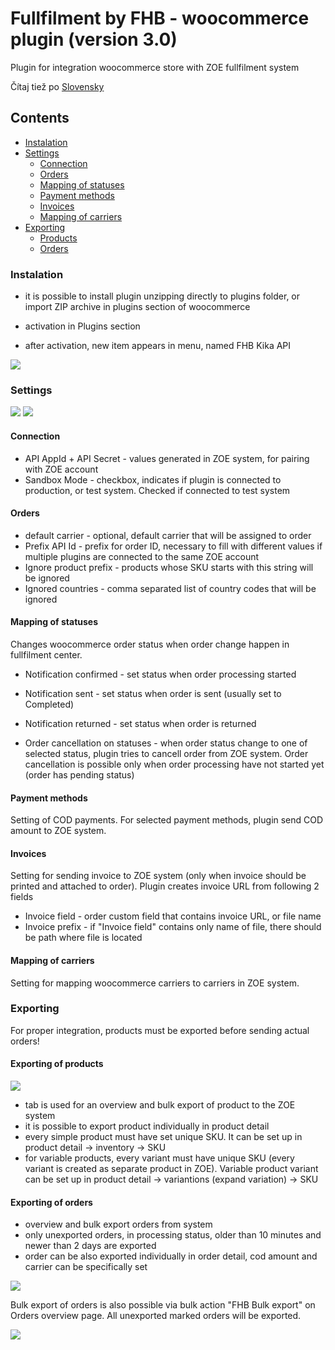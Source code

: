 # Fullfilment by FHB - woocommerce plugin (version 3.0)
Plugin for integration woocommerce store with ZOE fullfilment system

Čítaj tiež po [Slovensky](readme.sk.md)

## Contents
  - [Instalation](#instalation)
  - [Settings](#settings)
  	- [Connection](#connection)
  	- [Orders](#orders)
  	- [Mapping of statuses](#mapping-of-statuses)
  	- [Payment methods](#payment-methods)
  	- [Invoices](#invoices)
  	- [Mapping of carriers](#mapping-of-carriers)
  - [Exporting](#exporting)
    - [Products](#exporting-of-products)
    - [Orders](#exporting-of-orders)


### Instalation
- it is possible to install plugin unzipping directly to plugins folder, or import ZIP archive in plugins section of woocommerce
- activation in Plugins section

- after activation, new item appears in menu, named FHB Kika API

![](images/menu.en.png)

### Settings

![](images/setting.en.png)
![](images/setting1.en.png)

#### Connection
- API AppId + API Secret - values generated in ZOE system, for pairing with ZOE account
- Sandbox Mode - checkbox, indicates if plugin is connected to production, or test system. Checked if connected to test system

#### Orders
- default carrier - optional, default carrier that will be assigned to order
- Prefix API Id - prefix for order ID, necessary to fill with different values if multiple plugins are connected to the same ZOE account
- Ignore product prefix - products whose SKU starts with this string will be ignored
- Ignored countries - comma separated list of country codes that will be ignored

#### Mapping of statuses
Changes woocommerce order status when order change happen in fullfilment center.

- Notification confirmed - set status when order processing started
- Notification sent - set status when order is sent (usually set to Completed)
- Notification returned - set status when order is returned

- Order cancellation on statuses - when order status change to one of selected status, plugin tries to cancell order from ZOE system. Order cancellation is possible only when order processing have not started yet (order has pending status)

#### Payment methods
Setting of COD payments. For selected payment methods, plugin send COD amount to ZOE system.

#### Invoices
Setting for sending invoice to ZOE system (only when invoice should be printed and attached to order).
Plugin creates invoice URL from following 2 fields
- Invoice field - order custom field that contains invoice URL, or file name
- Invoice prefix - if "Invoice field" contains only name of file, there should be path where file is located

#### Mapping of carriers
Setting for mapping woocommerce carriers to carriers in ZOE system.


### Exporting
For proper integration, products must be exported before sending actual orders!

#### Exporting of products

![](images/products.en.png)

- tab is used for an overview and bulk export of product to the ZOE system
- it is possible to export product individually in product detail
- every simple product must have set unique SKU. It can be set up in product detail -> inventory -> SKU
- for variable products, every variant must have unique SKU (every variant is created as separate product in ZOE). Variable product variant can be set up in product detail -> variantions (expand variation) -> SKU

#### Exporting of orders

- overview and bulk export orders from system
- only unexported orders, in processing status, older than 10 minutes and newer than 2 days are exported
- order can be also exported individually in order detail, cod amount and carrier can be specifically set

![](images/orders.en.png)

Bulk export of orders is also possible via bulk action "FHB Bulk export" on Orders overview page. 
All unexported marked orders will be exported.

![](images/bulkexport.png)